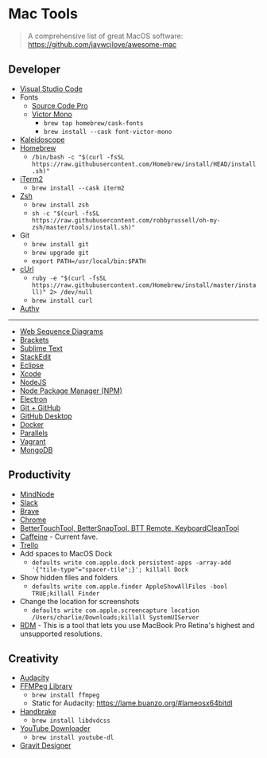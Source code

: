 # Mac Tools

> A comprehensive list of great MacOS software: https://github.com/jaywcjlove/awesome-mac

## Developer

* [Visual Studio Code](https://code.visualstudio.com)
* Fonts
  * [Source Code Pro](https://fonts.google.com/specimen/Source+Code+Pro)
  * [Victor Mono](https://rubjo.github.io/victor-mono/)
    * `brew tap homebrew/cask-fonts`
    * `brew install --cask font-victor-mono`
* [Kaleidoscope](http://www.kaleidoscopeapp.com)
* [Homebrew](https://brew.sh)
  * `/bin/bash -c "$(curl -fsSL https://raw.githubusercontent.com/Homebrew/install/HEAD/install.sh)"`
* [iTerm2](http://www.iterm2.com)
  * `brew install --cask iterm2`
* [Zsh](https://medium.com/swlh/power-up-your-terminal-using-oh-my-zsh-iterm2-c5a03f73a9fb)
  * `brew install zsh`
  * `sh -c "$(curl -fsSL https://raw.githubusercontent.com/robbyrussell/oh-my-zsh/master/tools/install.sh)"`
* Git
  * `brew install git`
  * `brew upgrade git`
  * `export PATH=/usr/local/bin:$PATH`
* [cUrl](https://curl.haxx.se)
  * `ruby -e "$(curl -fsSL https://raw.githubusercontent.com/Homebrew/install/master/install)" 2> /dev/null`
  * `brew install curl`
* [Authy](https://authy.com)

---

* [Web Sequence Diagrams](https://www.websequencediagrams.com)
* [Brackets](http://brackets.io)
* [Sublime Text](http://www.sublimetext.com/3)
* [StackEdit](https://stackedit.io/app#)
* [Eclipse](https://www.eclipse.org)
* [Xcode](https://developer.apple.com/xcode/)
* [NodeJS](https://nodejs.org/en/)
* [Node Package Manager (NPM)](https://www.npmjs.com)
* [Electron](http://electron.atom.io)
* [Git + GitHub](https://help.github.com/en/articles/set-up-git)
* [GitHub Desktop](https://desktop.github.com)
* [Docker](https://www.docker.com)
* [Parallels](http://www.parallels.com)
* [Vagrant](https://www.vagrantup.com)
* [MongoDB](https://www.mongodb.com)

## Productivity

* [MindNode](http://mindnode.com)
* [Slack](https://slack.com)
* [Brave](https://brave.com)
* [Chrome](https://www.google.com/chrome/)
* [BetterTouchTool, BetterSnapTool, BTT Remote, KeyboardCleanTool](https://folivora.ai)
* [Caffeine](https://www.intelliscapesolutions.com/apps/caffeine) - Current fave.
* [Trello](https://trello.com)
* Add spaces to MacOS Dock
  * `defaults write com.apple.dock persistent-apps -array-add '{"tile-type"="spacer-tile";}'; killall Dock`
* Show hidden files and folders
  * `defaults write com.apple.finder AppleShowAllFiles -bool TRUE;killall Finder`
* Change the location for screenshots
  * `defaults write com.apple.screencapture location /Users/charlie/Downloads;killall SystemUIServer`
* [RDM](https://github.com/avibrazil/RDM) - This is a tool that lets you use MacBook Pro Retina's highest and unsupported resolutions.

## Creativity

* [Audacity](http://www.audacityteam.org)
* [FFMPeg Library](https://www.ffmpeg.org)
  * `brew install ffmpeg`
  * Static for Audacity: https://lame.buanzo.org/#lameosx64bitdl
* [Handbrake](https://handbrake.fr)
  * `brew install libdvdcss`
* [YouTube Downloader](https://youtube-dl.org)
  * `brew install youtube-dl`
* [Gravit Designer](https://designer.io)
